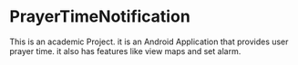 # PrayerTimeNotification
This is an academic Project. it is an Android Application that provides user prayer time.
it also has features like view maps and set alarm.
